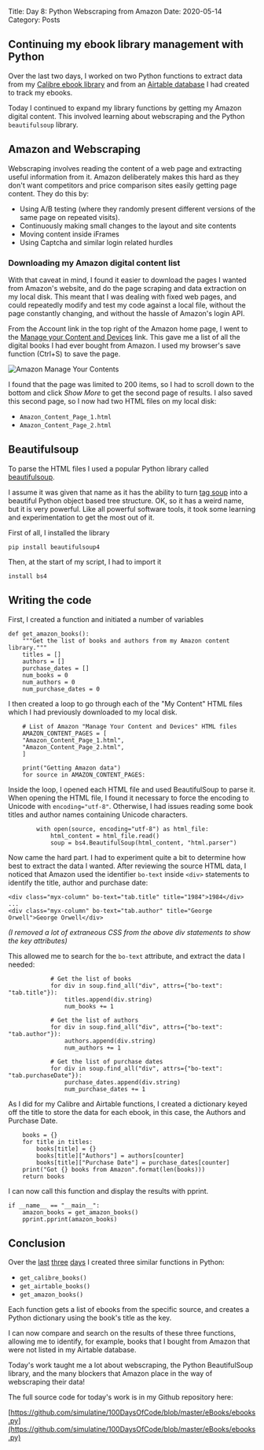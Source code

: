 Title: Day 8: Python Webscraping from Amazon
Date: 2020-05-14
Category: Posts

## Continuing my ebook library management with Python ##

Over the last two days, I worked on two Python functions to extract data
from my 
[Calibre ebook library](https://simulatine.github.io/100DaysOfCode/day-6-python-and-calibre.html)
and from an 
[Airtable database](https://simulatine.github.io/100DaysOfCode/day-7-python-and-airtable.html)
I had created to track my ebooks.

Today I continued to expand my library functions by getting my Amazon digital
content. This involved learning about webscraping and the Python
`beautifulsoup` library.

## Amazon and Webscraping ##

Webscraping involves reading the content of a web page and extracting useful
information from it. Amazon deliberately makes this hard as they don't want
competitors and price comparison sites easily getting page content. They do
this by:

- Using A/B testing (where they randomly present different versions of the same
page on repeated visits).
- Continuously making small changes to the layout and site contents
- Moving content inside iFrames
- Using Captcha and similar login related hurdles


### Downloading my Amazon digital content list ###

With that caveat in mind, I found it easier to download the pages I wanted
from Amazon's website, and do the page scraping and data extraction on my local
disk. This meant that I was dealing with fixed web pages, and could repeatedly
modify and test my code against a local file, without the page constantly
changing, and without the hassle of Amazon's login API.

From the Account link in the top right of the Amazon home page, I went to the
[Manage your Content and Devices](https://www.amazon.com/mycd/myx)
link. This gave me a list of all the digital books I had ever bought from
Amazon. I used my browser's save function (Ctrl+S) to save the page.

![Amazon Manage Your Contents]({static}/images/2020-05-14_Amazon_Manage_Your_Contents_Screenshot.png)

I found that the page was limited to 200 items, so I had to scroll down to the
bottom and click *Show More* to get the second page of results. I also saved
this second page, so I now had two HTML files on my local disk:

- `Amazon_Content_Page_1.html`
- `Amazon_Content_Page_2.html`

## Beautifulsoup ##

To parse the HTML files I used a popular Python library called
[beautifulsoup](https://www.crummy.com/software/BeautifulSoup/).

I assume it was given that name as it has the ability to turn
[tag soup](https://en.wikipedia.org/wiki/Tag_soup)
into a beautiful Python object based tree structure. OK, so it has a weird
name, but it is very powerful. Like all powerful software tools, it took some
learning and experimentation to get the most out of it.

First of all, I installed the library

    pip install beautifulsoup4
    
Then, at the start of my script, I had to import it

    install bs4


## Writing the code ##

First, I created a function and initiated a number of variables

    def get_amazon_books():
        """Get the list of books and authors from my Amazon content library."""
        titles = []
        authors = []
        purchase_dates = []
        num_books = 0
        num_authors = 0
        num_purchase_dates = 0

I then created a loop to go through each of the "My Content" HTML files which I
had previously downloaded to my local disk.
        
        # List of Amazon "Manage Your Content and Devices" HTML files
        AMAZON_CONTENT_PAGES = [
        "Amazon_Content_Page_1.html",
        "Amazon_Content_Page_2.html",
        ]

        print("Getting Amazon data")
        for source in AMAZON_CONTENT_PAGES:
        
Inside the loop, I opened each HTML file and used BeautifulSoup to parse it.
When opening the HTML file, I found it necessary to force the encoding to
Unicode with `encoding="utf-8"`. Otherwise, I had issues reading some book
titles and author names containing Unicode characters.
        
            with open(source, encoding="utf-8") as html_file:
                html_content = html_file.read()
                soup = bs4.BeautifulSoup(html_content, "html.parser")

Now came the hard part. I had to experiment quite a bit to determine how best
to extract the data I wanted. After reviewing the source HTML data, I noticed
that Amazon used the identifier `bo-text` inside `<div>` statements to identify
the title, author and purchase date:

    <div class="myx-column" bo-text="tab.title" title="1984">1984</div>
    ...
    <div class="myx-column" bo-text="tab.author" title="George Orwell">George Orwell</div>

*(I removed a lot of extraneous CSS from the above div statements to show the
key attributes)*

This allowed me to search for the `bo-text` attribute, and extract the data I
needed:

                # Get the list of books
                for div in soup.find_all("div", attrs={"bo-text": "tab.title"}):
                    titles.append(div.string)
                    num_books += 1

                # Get the list of authors
                for div in soup.find_all("div", attrs={"bo-text": "tab.author"}):
                    authors.append(div.string)
                    num_authors += 1

                # Get the list of purchase dates
                for div in soup.find_all("div", attrs={"bo-text": "tab.purchaseDate"}):
                    purchase_dates.append(div.string)
                    num_purchase_dates += 1

As I did for my Calibre and Airtable functions, I created a dictionary keyed
off the title to store the data for each ebook, in this case, the Authors and
Purchase Date.

        books = {}
        for title in titles:
            books[title] = {}
            books[title]["Authors"] = authors[counter]
            books[title]["Purchase Date"] = purchase_dates[counter]
        print("Got {} books from Amazon".format(len(books)))
        return books

I can now call this function and display the results with pprint.

    if __name__ == "__main__":
        amazon_books = get_amazon_books()
        pprint.pprint(amazon_books)

## Conclusion ##

Over the
[last](https://simulatine.github.io/100DaysOfCode/day-6-python-and-calibre.html)
[three](https://simulatine.github.io/100DaysOfCode/day-7-python-and-airtable.html)
[days](https://simulatine.github.io/100DaysOfCode/day-8-python-webscraping-from-amazon.html)
I created three similar functions in Python:

- `get_calibre_books()`
- `get_airtable_books()`
- `get_amazon_books()`

Each function gets a list of ebooks from the specific source, and creates a
Python dictionary using the book's title as the key.

I can now compare and search on the results of these three functions,
allowing me to identify, for example, books that I bought from Amazon that
were not listed in my Airtable database.

Today's work taught me a lot about webscraping, the Python BeautifulSoup
library, and the many blockers that Amazon place in the way of webscraping
their data!

The full source code for today's work is in my Github repository here:

[https://github.com/simulatine/100DaysOfCode/blob/master/eBooks/ebooks.py](https://github.com/simulatine/100DaysOfCode/blob/master/eBooks/ebooks.py)

